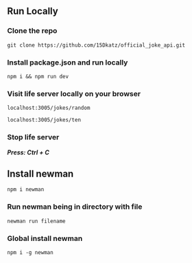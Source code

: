 ## Run Locally

### Clone the repo

```
git clone https://github.com/15Dkatz/official_joke_api.git
```

### Install package.json and run locally

```
npm i && npm run dev
```

### Visit life server locally on your browser

```
localhost:3005/jokes/random
```

```
localhost:3005/jokes/ten
```

### Stop life server

**_Press: Ctrl + C_**

## Install newman

```
npm i newman
```

### Run newman being in directory with file

```
newman run filename
```

### Global install newman

```
npm i -g newman
```
